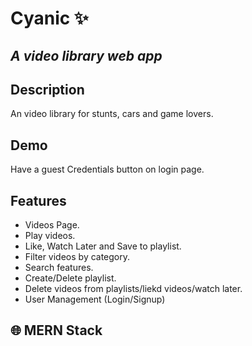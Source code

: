 # Cyanic ✨
## _A video library web app_

## Description
An video library for stunts, cars and game lovers.

## Demo
Have a guest Credentials button on login page.

## Features
- Videos Page.
- Play videos.
- Like, Watch Later and Save to playlist.
- Filter videos by category.
- Search features. 
- Create/Delete playlist.
- Delete videos from playlists/liekd videos/watch later.
- User Management (Login/Signup)

## 🌐 MERN Stack